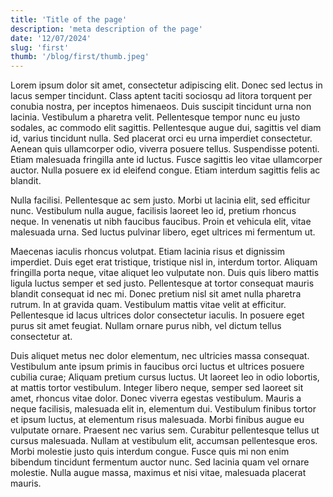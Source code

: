 ```yaml
---
title: 'Title of the page'
description: 'meta description of the page'
date: '12/07/2024'
slug: 'first'
thumb: '/blog/first/thumb.jpeg'
---
```


Lorem ipsum dolor sit amet, consectetur adipiscing elit. Donec sed lectus in lacus semper tincidunt. Class aptent taciti sociosqu ad litora torquent per conubia nostra, per inceptos himenaeos. Duis suscipit tincidunt urna non lacinia. Vestibulum a pharetra velit. Pellentesque tempor nunc eu justo sodales, ac commodo elit sagittis. Pellentesque augue dui, sagittis vel diam id, varius tincidunt nulla. Sed placerat orci eu urna imperdiet consectetur. Aenean quis ullamcorper odio, viverra posuere tellus. Suspendisse potenti. Etiam malesuada fringilla ante id luctus. Fusce sagittis leo vitae ullamcorper auctor. Nulla posuere ex id eleifend congue. Etiam interdum sagittis felis ac blandit.

Nulla facilisi. Pellentesque ac sem justo. Morbi ut lacinia elit, sed efficitur nunc. Vestibulum nulla augue, facilisis laoreet leo id, pretium rhoncus neque. In venenatis ut nibh faucibus faucibus. Proin et vehicula elit, vitae malesuada urna. Sed luctus pulvinar libero, eget ultrices mi fermentum ut.

Maecenas iaculis rhoncus volutpat. Etiam lacinia risus et dignissim imperdiet. Duis eget erat tristique, tristique nisl in, interdum tortor. Aliquam fringilla porta neque, vitae aliquet leo vulputate non. Duis quis libero mattis ligula luctus semper et sed justo. Pellentesque at tortor consequat mauris blandit consequat id nec mi. Donec pretium nisl sit amet nulla pharetra rutrum. In at gravida quam. Vestibulum mattis vitae velit at efficitur. Pellentesque id lacus ultrices dolor consectetur iaculis. In posuere eget purus sit amet feugiat. Nullam ornare purus nibh, vel dictum tellus consectetur at.

Duis aliquet metus nec dolor elementum, nec ultricies massa consequat. Vestibulum ante ipsum primis in faucibus orci luctus et ultrices posuere cubilia curae; Aliquam pretium cursus luctus. Ut laoreet leo in odio lobortis, at mattis tortor vestibulum. Integer libero neque, semper sed laoreet sit amet, rhoncus vitae dolor. Donec viverra egestas vestibulum. Mauris a neque facilisis, malesuada elit in, elementum dui. Vestibulum finibus tortor et ipsum luctus, at elementum risus malesuada. Morbi finibus augue eu vulputate ornare. Praesent nec varius sem. Curabitur pellentesque tellus ut cursus malesuada. Nullam at vestibulum elit, accumsan pellentesque eros. Morbi molestie justo quis interdum congue. Fusce quis mi non enim bibendum tincidunt fermentum auctor nunc. Sed lacinia quam vel ornare molestie. Nulla augue massa, maximus et nisi vitae, malesuada placerat mauris.